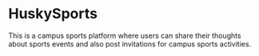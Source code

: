 # HuskySports
This is a campus sports platform where users can share their thoughts about sports events and also post invitations for campus sports activities.
